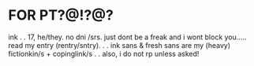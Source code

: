  # FOR PT?@!?@?

ink . . 17, he/they.
no dni /srs.  just dont be a freak and i wont block you..... read my entry (rentry/sntry). . . ink sans & fresh sans are my (heavy) fictionkin/s + copinglink/s . . also, i do not rp unless asked!




